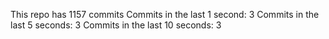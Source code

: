 This repo has 1157 commits
Commits in the last 1 second: 3
Commits in the last 5 seconds: 3
Commits in the last 10 seconds: 3
